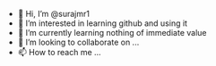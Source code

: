 - 👋 Hi, I’m @surajmr1
- 👀 I’m interested in learning github and using it
- 🌱 I’m currently learning nothing of immediate value
- 💞️ I’m looking to collaborate on ...
- 📫 How to reach me ...

<!---
surajmr1/surajmr1 is a ✨ special ✨ repository because its `README.md` (this file) appears on your GitHub profile.
You can click the Preview link to take a look at your changes.
--->
